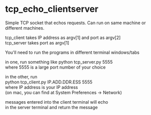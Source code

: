 # tcp_echo_clientserver
Simple TCP socket that echos requests. Can run on same machine or different machines. 

tcp_client takes IP address as argv[1] and port as argv[2]   
tcp_server takes port as argv[1]   
  
You'll need to run the programs in different terminal windows/tabs   

in one, run something like
python tcp_server.py 5555  
where 5555 is a large port number of your choice 

in the other, run  
python tcp_client.py IP.ADD.DDR.ESS 5555  
where IP address is your IP address  
(on mac, you can find at System Preferences -> Network)    

messages entered into the client terminal will echo  
in the server terminal and return the message  

